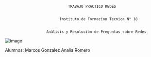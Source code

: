                                  TRABAJO PRACTICO REDES
                             
                             
                             Instituto de Formacion Tecnica N° 18


                       Análisis y Resolución de Preguntas sobre Redes


![image](https://github.com/user-attachments/assets/9423c619-238a-4684-ad19-f4de100eef74)

Alumnos: Marcos Gonzalez
         Analia Romero
